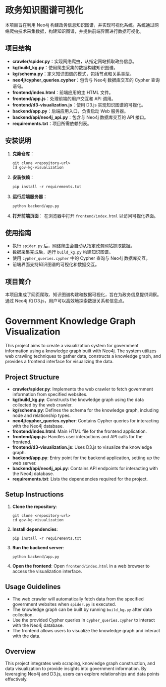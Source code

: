 # 政务知识图谱可视化

本项目旨在利用 Neo4j 构建政务信息知识图谱，并实现可视化系统。系统通过网络爬虫技术采集数据，构建知识图谱，并提供前端界面进行数据可视化。

## 项目结构

- **crawler/spider.py**：实现网络爬虫，从指定网站抓取政务信息。
- **kg/build_kg.py**：使用爬虫采集的数据构建知识图谱。
- **kg/schema.py**：定义知识图谱的模式，包括节点和关系类型。
- **neo4j/cypher_queries.cypher**：包含与 Neo4j 数据库交互的 Cypher 查询语句。
- **frontend/index.html**：前端应用的主 HTML 文件。
- **frontend/app.js**：处理前端的用户交互和 API 调用。
- **frontend/d3-visualization.js**：使用 D3.js 实现知识图谱的可视化。
- **backend/app.py**：后端应用入口，负责启动 Web 服务器。
- **backend/api/neo4j_api.py**：包含与 Neo4j 数据库交互的 API 接口。
- **requirements.txt**：项目所需依赖列表。

## 安装说明

1. **克隆仓库**：
   ```
   git clone <repository-url>
   cd gov-kg-visualization
   ```

2. **安装依赖**：
   ```
   pip install -r requirements.txt
   ```

3. **运行后端服务器**：
   ```
   python backend/app.py
   ```

4. **打开前端页面**：
   在浏览器中打开 `frontend/index.html` 以访问可视化界面。

## 使用指南

- 执行 `spider.py` 后，网络爬虫会自动从指定政务网站抓取数据。
- 数据采集完成后，运行 `build_kg.py` 构建知识图谱。
- 使用 `cypher_queries.cypher` 中的 Cypher 查询与 Neo4j 数据库交互。
- 前端界面支持知识图谱的可视化和数据交互。

## 项目简介

本项目集成了网页爬取、知识图谱构建和数据可视化，旨在为政务信息提供洞察。通过 Neo4j 和 D3.js，用户可以高效地探索数据关系和信息点。

# Government Knowledge Graph Visualization

This project aims to create a visualization system for government information using a knowledge graph built with Neo4j. The system utilizes web crawling techniques to gather data, constructs a knowledge graph, and provides a frontend interface for visualizing the data.

## Project Structure

- **crawler/spider.py**: Implements the web crawler to fetch government information from specified websites.
- **kg/build_kg.py**: Constructs the knowledge graph using the data collected by the web crawler.
- **kg/schema.py**: Defines the schema for the knowledge graph, including node and relationship types.
- **neo4j/cypher_queries.cypher**: Contains Cypher queries for interacting with the Neo4j database.
- **frontend/index.html**: Main HTML file for the frontend application.
- **frontend/app.js**: Handles user interactions and API calls for the frontend.
- **frontend/d3-visualization.js**: Uses D3.js to visualize the knowledge graph.
- **backend/app.py**: Entry point for the backend application, setting up the web server.
- **backend/api/neo4j_api.py**: Contains API endpoints for interacting with the Neo4j database.
- **requirements.txt**: Lists the dependencies required for the project.

## Setup Instructions

1. **Clone the repository**:
   ```
   git clone <repository-url>
   cd gov-kg-visualization
   ```

2. **Install dependencies**:
   ```
   pip install -r requirements.txt
   ```

3. **Run the backend server**:
   ```
   python backend/app.py
   ```

4. **Open the frontend**:
   Open `frontend/index.html` in a web browser to access the visualization interface.

## Usage Guidelines

- The web crawler will automatically fetch data from the specified government websites when `spider.py` is executed.
- The knowledge graph can be built by running `build_kg.py` after data collection.
- Use the provided Cypher queries in `cypher_queries.cypher` to interact with the Neo4j database.
- The frontend allows users to visualize the knowledge graph and interact with the data.

## Overview

This project integrates web scraping, knowledge graph construction, and data visualization to provide insights into government information. By leveraging Neo4j and D3.js, users can explore relationships and data points effectively.